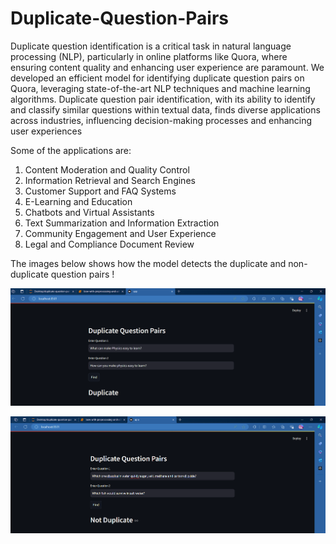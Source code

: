 # Duplicate-Question-Pairs
Duplicate question identification is a critical task in natural language processing (NLP), 
particularly in online platforms like Quora, where ensuring content quality and enhancing 
user experience are paramount. We developed an efficient model for identifying duplicate 
question pairs on Quora, leveraging state-of-the-art NLP techniques and machine learning 
algorithms.
Duplicate question pair identification, with its ability to identify and classify similar 
questions within textual data, finds diverse applications across industries, influencing 
decision-making processes and enhancing user experiences

Some of the applications are:
1. Content Moderation and Quality Control
2. Information Retrieval and Search Engines
3. Customer Support and FAQ Systems
4. E-Learning and Education
5. Chatbots and Virtual Assistants
6. Text Summarization and Information Extraction
7. Community Engagement and User Experience
8. Legal and Compliance Document Review

The images below shows how the model detects the duplicate and non-duplicate question pairs !

![Screenshot](https://github.com/void1712/Duplicate-Question-Pairs/blob/main/dup.png)

![Screenshot](https://github.com/void1712/Duplicate-Question-Pairs/blob/main/nondup.png)
